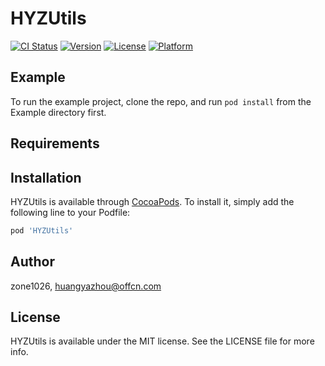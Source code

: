 # HYZUtils

[![CI Status](https://img.shields.io/travis/zone1026/HYZUtils.svg?style=flat)](https://travis-ci.org/zone1026/HYZUtils)
[![Version](https://img.shields.io/cocoapods/v/HYZUtils.svg?style=flat)](https://cocoapods.org/pods/HYZUtils)
[![License](https://img.shields.io/cocoapods/l/HYZUtils.svg?style=flat)](https://cocoapods.org/pods/HYZUtils)
[![Platform](https://img.shields.io/cocoapods/p/HYZUtils.svg?style=flat)](https://cocoapods.org/pods/HYZUtils)

## Example

To run the example project, clone the repo, and run `pod install` from the Example directory first.

## Requirements

## Installation

HYZUtils is available through [CocoaPods](https://cocoapods.org). To install
it, simply add the following line to your Podfile:

```ruby
pod 'HYZUtils'
```

## Author

zone1026, huangyazhou@offcn.com

## License

HYZUtils is available under the MIT license. See the LICENSE file for more info.
